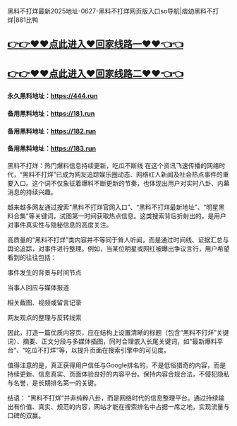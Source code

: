 黑料不打烊最新2025地址-0627-黑料不打烊网页版入口so导航|痞幼黑料不打烊|881比鸭

## [👉👉♥♥点此进入♥回家线路一♥♥👈👈](https://unpkg.com/182run/index.html)
## [👉👉♥♥点此进入♥回家线路二♥♥👈👈](https://unpkg.com/182-1run/index.html)

#### 永久黑料地址：https://444.run
#### 备用黑料地址：https://181.run
#### 备用黑料地址：https://182.run
#### 备用黑料地址：https://183.run

黑料不打烊：热门爆料信息持续更新，吃瓜不断线
在这个资讯飞速传播的网络时代，“黑料不打烊”已成为网友追踪娱乐圈动态、网络红人新闻及社会热点事件的重要入口。这个词不仅象征着爆料不断更新的节奏，也体现出用户对实时八卦、内幕消息的持续兴趣。

越来越多网友通过搜索“黑料不打烊官网入口”、“黑料不打烊最新地址”、“明星黑料合集”等关键词，试图第一时间获取热点信息。这类搜索背后折射出的，是用户对事件真实性与隐秘信息的高度关注。

高质量的“黑料不打烊”类内容并不等同于耸人听闻，而是通过时间线、证据汇总与舆论追踪，对事件进行整理。例如，当某位明星或网红被曝出争议言行，用户希望看到的往往包括：

事件发生的背景与时间节点

当事人回应与媒体报道

相关截图、视频或留言记录

网友观点的整理与反转线索

因此，打造一篇优质内容页，应在结构上设置清晰的标题（包含“黑料不打烊”关键词）、摘要、正文分段与多媒体插图，同时合理嵌入长尾关键词，如“最新爆料平台”、“吃瓜不打烊”等，以提升页面在搜索引擎中的可见度。

值得注意的是，真正获得用户信任与Google排名的，不是低俗猎奇的内容，而是持续更新、信息真实、页面体验良好的内容平台。保持内容合规合法，不侵犯隐私与名誉，是长期排名第一的关键。

结语：
“黑料不打烊”并非纯粹八卦，而是网络时代的信息整理平台。通过持续输出有价值、真实、规范的内容，网站才能在搜索排名中占据一席之地，实现流量与口碑的双赢。













